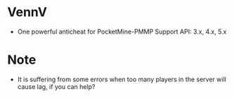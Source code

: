 # VennV

- One powerful anticheat for PocketMine-PMMP Support API: 3.x, 4.x, 5.x


# Note

- It is suffering from some errors when too many players in the server will cause lag, if you can help?
